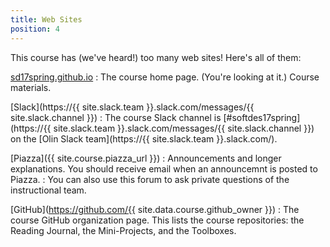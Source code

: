 ```yaml
---
title: Web Sites
position: 4
---
```


This course has (we've heard!) too many web sites! Here's all of them:

[sd17spring.github.io](https://sd17spring.github.io)
: The course home page. (You're looking at it.) Course materials.

[Slack](https://{{ site.slack.team }}.slack.com/messages/{{ site.slack.channel }})
: The course Slack channel is [#softdes17spring](https://{{ site.slack.team }}.slack.com/messages/{{ site.slack.channel }}) on the [Olin Slack team](https://{{ site.slack.team }}.slack.com/).

[Piazza]({{ site.course.piazza_url }})
: Announcements and longer explanations. You should receive email when an announcemnt is posted to Piazza.
: You can also use this forum to ask private questions of the instructional team.

[GitHub](https://github.com/{{ site.data.course.github_owner }})
: The course GitHub organization page. This lists the course repositories: the Reading Journal, the Mini-Projects, and the Toolboxes.
